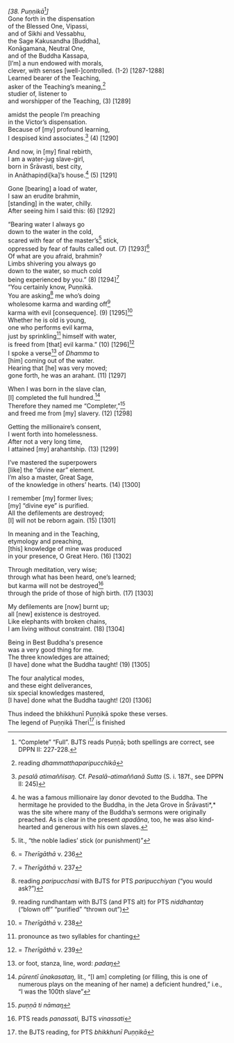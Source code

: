 *\[38. Puṇṇikā*[^1]*\]*  
Gone forth in the dispensation  
of the Blessed One, Vipassi,  
and of Sikhi and Vessabhu,  
the Sage Kakusandha \[Buddha\],  
Konāgamana, Neutral One,  
and of the Buddha Kassapa,  
\[I’m\] a nun endowed with morals,  
clever, with senses \[well-\]controlled. (1-2) \[1287-1288\]  
Learned bearer of the Teaching,  
asker of the Teaching’s meaning,[^2]  
studier of, listener to  
and worshipper of the Teaching, (3) \[1289\]

amidst the people I’m preaching  
in the Victor’s dispensation.  
Because of \[my\] profound learning,  
I despised kind associates.[^3] (4) \[1290\]

And now, in \[my\] final rebirth,  
I am a water-jug slave-girl,  
born in Śrāvasti, best city,  
in Anāthapiṇḍi\[ka\]’s house.[^4] (5) \[1291\]

Gone \[bearing\] a load of water,  
I saw an erudite brahmin,  
\[standing\] in the water, chilly.  
After seeing him I said this: (6) \[1292\]

“Bearing water I always go  
down to the water in the cold,  
scared with fear of the master’s[^5] stick,  
oppressed by fear of faults called out. (7) \[1293\][^6]  
Of what are you afraid, brahmin?  
Limbs shivering you always go  
down to the water, so much cold  
being experienced by you.” (8) \[1294\][^7]  
“You certainly know, Puṇṇikā.  
You are asking[^8] me who’s doing  
wholesome karma and warding off[^9]  
karma with evil \[consequence\]. (9) \[1295\][^10]  
Whether he is old is young,  
one who performs evil karma,  
just by sprinkling[^11] himself with water,  
is freed from \[that\] evil karma.” (10) \[1296\][^12]  
I spoke a verse[^13] of *Dhamma* to  
\[him\] coming out of the water.  
Hearing that \[he\] was very moved;  
gone forth, he was an arahant. (11) \[1297\]

When I was born in the slave clan,  
\[I\] completed the full hundred.[^14]  
Therefore they named me “Completer,”[^15]  
and freed me from \[my\] slavery. (12) \[1298\]

Getting the millionaire’s consent,  
I went forth into homelessness.  
*A*fter not a very long time,  
I attained \[my\] arahantship. (13) \[1299\]

I’ve mastered the superpowers  
\[like\] the “divine ear” element.  
I’m also a master, Great Sage,  
of the knowledge in others’ hearts. (14) \[1300\]

I remember \[my\] former lives;  
\[my\] “divine eye” is purified.  
All the defilements are destroyed;  
\[I\] will not be reborn again. (15) \[1301\]

In meaning and in the Teaching,  
etymology and preaching,  
\[this\] knowledge of mine was produced  
in your presence, O Great Hero. (16) \[1302\]

Through meditation, very wise;  
through what has been heard, one’s learned;  
but karma will not be destroyed[^16]  
through the pride of those of high birth. (17) \[1303\]

My defilements are \[now\] burnt up;  
all \[new\] existence is destroyed.  
Like elephants with broken chains,  
I am living without constraint. (18) \[1304\]

Being in Best Buddha's presence  
was a very good thing for me.  
The three knowledges are attained;  
\[I have\] done what the Buddha taught! (19) \[1305\]

The four analytical modes,  
and these eight deliverances,  
six special knowledges mastered,  
\[I have\] done what the Buddha taught! (20) \[1306\]

Thus indeed the bhikkhunī Puṇṇikā spoke these verses.  
The legend of Puṇṇikā Therī[^17] is finished

[^1]: “Complete” “Full”. BJTS reads Puṇṇā; both spellings are correct,
    see DPPN II: 227-228.

[^2]: reading *dhammatthaparipucchikā*

[^3]: *pesalā atimaññisaŋ.* Cf. *Pesalā-atimaññanā Sutta* (S. i. 187f.,
    see DPPN II: 245)

[^4]: he was a famous millionaire lay donor devoted to the Buddha. The
    hermitage he provided to the Buddha, in the Jeta Grove in
    Śrāvasti*,* was the site where many of the Buddha’s sermons were
    originally preached. As is clear in the present *apadāna*, too, he
    was also kind-hearted and generous with his own slaves.

[^5]: lit., “the noble ladies’ stick (or punishment)”

[^6]: = *Therīgāthā* v. 236

[^7]: = *Therīgāthā* v. 237

[^8]: reading *paripucchasi* with BJTS for PTS *paripucchiyan* (“you
    would ask?”)

[^9]: reading rundhantaṃ with BJTS (and PTS alt) for PTS *niddhantaŋ*
    (“blown off” “purified” “thrown out”)

[^10]: = *Therīgāthā* v. 238

[^11]: pronounce as two syllables for chanting

[^12]: = *Therīgāthā* v. 239

[^13]: or foot, stanza, line, word: *padaŋ*

[^14]: *pūrentī ūnakasataŋ,* lit., “\[I am\] completing (or filling,
    this is one of numerous plays on the meaning of her name) a
    deficient hundred,” i.e., “I was the 100th slave”

[^15]: *puṇṇā ti nāmaŋ*

[^16]: PTS reads *panassati,* BJTS *vinassati*

[^17]: the BJTS reading, for PTS *bhikkhunī Puṇṇikā*
